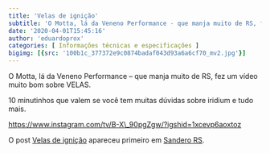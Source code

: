 ```yaml
---
title: 'Velas de ignição'
subtitle: 'O Motta, lá da Veneno Performance - que manja muito de RS, fez um vídeo muito bom sobre VELAS. 10 minutinhos que valem se você tem muitas dúvidas sobre iridium e tudo mais.'
date: '2020-04-01T15:45:16'
author: 'eduardoprox'
categories: [ Informações técnicas e especificações ]
bigimg: [{src: '100b1c_377372e9c0874badaf043d93a6a6cf70_mv2.jpg'}]
---
```


O Motta, lá da Veneno Performance – que manja muito de RS, fez um vídeo muito bom sobre VELAS. 


10 minutinhos que valem se você tem muitas dúvidas sobre iridium e tudo mais.



https://www.instagram.com/tv/B-X\_90pgZgw/?igshid=1xcevp6aoxtoz

O post [Velas de ignição](https://sanderors.com/velas-de-ignicao/) apareceu primeiro em [Sandero RS](https://sanderors.com).

